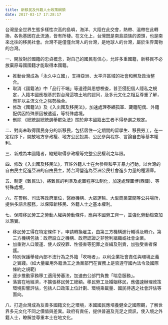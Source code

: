 ```yaml
---
title: 新移民及外籍人士政策綱領 
date: 2017-03-17 17:28:17
---
```


台灣是全世界生態多樣性次高的島嶼，海洋、大陸在此交會，熱帶、溫帶在此轉換，各色基因在此流通，皆有所棲。在文化上，台灣既是南島語族的源頭，也是南來北往的移民社會。台灣不是僅僅台灣人的台灣，是地球人的台灣，屬於生界萬物的台灣。

一、開放對於國籍的忠貞概念，對自己的國民有信心，允許多重國籍，新移民不必放棄原母國國籍才能取得本國籍。

* 推動台灣成為「永久中立國」，支持亞洲、太平洋區域的社會和解及政治整合。
* 取消《國籍法》中「品行不端」等道德與思想檢查，甚至侵犯個人隱私之規定，入籍本國應根基於對台灣這塊土地的認同，及多元文化之相互尊重了解，而非以主流文化之強勢融合。
* 修改《國籍法》及《入出國及移民法》，加速處理泰緬孤軍、藏籍配偶、外籍配偶因特殊原因被遣返，等特殊處境。
* 刪除 《總統副總統選舉罷免法》關於非本國籍出生者不得參選之規定。

二、對尚未取得國民身分的新移民，包括居住一定期間的留學生、移民勞工，在一定程序下，開放地方參政權、地方公民投票、公民參與程序、言論自由等基本權利。

三、新成為本國籍者，縮短取得參政權等完整公民權利之年限。

四、修改《入出國及移民法》，容許外籍人士在台參與和平非暴力行動，以台灣的自由民主促進亞洲的自由民主，將台灣營造為亞洲公民社會進步力量的種源庫。

五、制定《難民法》，將難民的判準及處置程序法制化，加速處理圖博(西藏)、等特殊處境。

六、在警察、司法等政府單位，醫療機構、大眾運輸、大型商業空間等公共場所，提供多語言服務，以保障新移民、外籍人士之基本權利。

七、保障移民勞工之勞動人權與勞動條件，應與本國勞工齊一，並強化勞動檢查加以落實。

* 移民勞工得在特定條件下，申請轉換雇主，由第三方機構進行輔導及轉介。第三方機構包括：政府設立之機構、政府認證之非營利組織或社會企業。
* 加重對人口販運、使人奴役罪、性侵害等犯罪之查緝及刑責，加強受害者保護。
* 特別保護舉發內部不法行為之外籍「吹哨者」，以利企業社會責任與環境正義之實踐。(如大量雇用外籍漁工之漁業部門在實務上是否遵守國內法令及國際條約之規範)
* 逐步推動家務移工適用勞基法，加速由公部門負擔「喘息服務」。
* 落實在地經濟，不擴張移民勞工總額。移民勞工及婚姻移民，應儘速辦理政策環境影響評估，包括人口政策上位計劃、環境乘載量、國民待遇之社會評估等面向。

八、打造台灣成為友善多國籍文化之環境，本國國民應培養健全之國際觀，了解世界多元文化不同之價值與差異。政府有責任，提供普遍及充足之資訊，使入境之外籍人士，瞭解並尊重本土在地文化。
